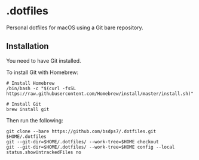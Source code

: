 # .dotfiles
Personal dotfiles for macOS using a Git bare repository.

## Installation
You need to have Git installed.

To install Git with Homebrew:
```
# Install Homebrew
/bin/bash -c "$(curl -fsSL https://raw.githubusercontent.com/Homebrew/install/master/install.sh)"

# Install Git
brew install git
```

Then run the following:
```
git clone --bare https://github.com/bsdps7/.dotfiles.git $HOME/.dotfiles
git --git-dir=$HOME/.dotfiles/ --work-tree=$HOME checkout
git --git-dir=$HOME/.dotfiles/ --work-tree=$HOME config --local status.showUntrackedFiles no
```
